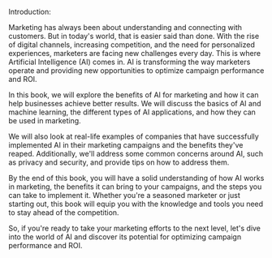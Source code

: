 Introduction:

Marketing has always been about understanding and connecting with customers. But in today's world, that is easier said than done. With the rise of digital channels, increasing competition, and the need for personalized experiences, marketers are facing new challenges every day. This is where Artificial Intelligence (AI) comes in. AI is transforming the way marketers operate and providing new opportunities to optimize campaign performance and ROI.

In this book, we will explore the benefits of AI for marketing and how it can help businesses achieve better results. We will discuss the basics of AI and machine learning, the different types of AI applications, and how they can be used in marketing.

We will also look at real-life examples of companies that have successfully implemented AI in their marketing campaigns and the benefits they've reaped. Additionally, we'll address some common concerns around AI, such as privacy and security, and provide tips on how to address them.

By the end of this book, you will have a solid understanding of how AI works in marketing, the benefits it can bring to your campaigns, and the steps you can take to implement it. Whether you're a seasoned marketer or just starting out, this book will equip you with the knowledge and tools you need to stay ahead of the competition.

So, if you're ready to take your marketing efforts to the next level, let's dive into the world of AI and discover its potential for optimizing campaign performance and ROI.
